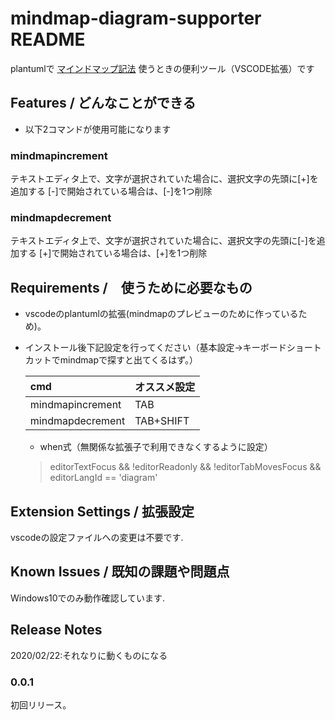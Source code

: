 # mindmap-diagram-supporter README

plantumlで [マインドマップ記法](https://plantuml.com/ja/mindmap-diagram) 使うときの便利ツール（VSCODE拡張）です

## Features / どんなことができる

- 以下2コマンドが使用可能になります

### mindmapincrement
テキストエディタ上で、文字が選択されていた場合に、選択文字の先頭に[+]を追加する
[-]で開始されている場合は、[-]を1つ削除

### mindmapdecrement
テキストエディタ上で、文字が選択されていた場合に、選択文字の先頭に[-]を追加する
[+]で開始されている場合は、[+]を1つ削除


## Requirements /　使うために必要なもの

- vscodeのplantumlの拡張(mindmapのプレビューのために作っているため)。
- インストール後下記設定を行ってください（基本設定->キーボードショートカットでmindmapで探すと出てくるはず。）
  
  |cmd|オススメ設定|
  |:--|:--|
  |mindmapincrement|TAB|
  |mindmapdecrement|TAB+SHIFT|

  - when式（無関係な拡張子で利用できなくするように設定）
  > editorTextFocus && !editorReadonly && !editorTabMovesFocus && editorLangId == 'diagram'  

## Extension Settings / 拡張設定

vscodeの設定ファイルへの変更は不要です.

## Known Issues / 既知の課題や問題点

Windows10でのみ動作確認しています.

## Release Notes

2020/02/22:それなりに動くものになる


### 0.0.1

初回リリース。
